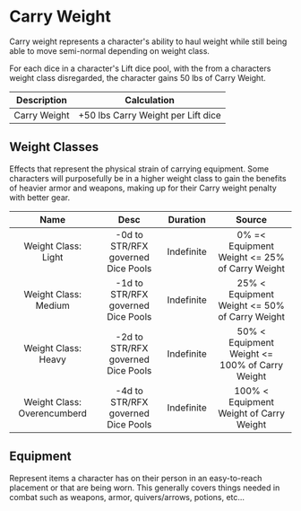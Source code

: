 # Carry Weight

Carry weight represents a character's ability to haul weight while still being able to move semi-normal depending on weight class.

For each dice in a character's Lift dice pool, with the from a characters weight class disregarded, the character gains 50 lbs of Carry Weight.

| Description |            Calculation            |
| :----------: | :--------------------------------: |
| Carry Weight | +50 lbs Carry Weight per Lift dice |

## Weight Classes

Effects that represent the physical strain of carrying equipment. Some characters will purposefully be in a higher weight class to gain the benefits of heavier armor and weapons, making up for their Carry weight penalty with better gear.

|            Name            |                Desc                |  Duration  |                     Source                     |
| :-------------------------: | :--------------------------------: | :--------: | :--------------------------------------------: |
|     Weight Class: Light     | -0d to STR/RFX governed Dice Pools | Indefinite | 0% =< Equipment Weight <= 25% of Carry Weight |
|    Weight Class: Medium    | -1d to STR/RFX governed Dice Pools | Indefinite | 25% < Equipment Weight <= 50% of Carry Weight |
|     Weight Class: Heavy     | -2d to STR/RFX governed Dice Pools | Indefinite | 50% < Equipment Weight <= 100% of Carry Weight |
| Weight Class: Overencumberd | -4d to STR/RFX governed Dice Pools | Indefinite |    100% < Equipment Weight of Carry Weight    |

## Equipment

Represent items a character has on their person in an easy-to-reach placement or that are being worn. This generally covers things needed in combat such as weapons, armor, quivers/arrows, potions, etc...
